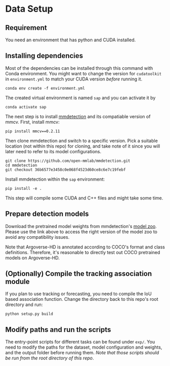 # Data Setup

## Requirement
You need an environment that has python and CUDA installed.


## Installing dependencies

Most of the dependencies can be installed through this command with Conda environment. You might want to change the version for `cudatoolkit` in `environment.yml` to match your CUDA version <em>before</em> running it.

```
conda env create -f environment.yml
```

The created virtual environment is named `sap` and you can activate it by
```
conda activate sap
```

The next step is to install [mmdetection](https://github.com/open-mmlab/mmdetection) and its compatiable version of mmcv. First, install mmcv:
```
pip install mmcv==0.2.11
```

Then clone mmdetection and switch to a specific version. Pick a suitable location (not within this repo) for cloning, and take note of it since you will later need to refer to its model configurations.
```
git clone https://github.com/open-mmlab/mmdetection.git
cd mmdetection
git checkout 36b6577e3458c0e068f4523d60ce8c6e7c19febf
```

Install mmdetection within the `sap` environment:
```
pip install -e .
```
This step will compile some CUDA and C++ files and might take some time.


## Prepare detection models

Download the pretrained model weights from mmdetection's [model zoo](https://github.com/open-mmlab/mmdetection/blob/36b6577e3458c0e068f4523d60ce8c6e7c19febf/MODEL_ZOO.md). Please use the link above to access the right version of the model zoo to avoid any compatibility issues.

Note that Argoverse-HD is annotated according to COCO's format and class definitions. Therefore, it's reasonable to directly test out COCO pretrained models on Argoverse-HD.


## (Optionally) Compile the tracking association module
If you plan to use tracking or forecasting, you need to compile the IoU based association function. Change the directory back to this repo's root directory and run:
```
python setup.py build
```


## Modify paths and run the scripts
The entry-point scripts for different tasks can be found under `exp/`. You need to modify the paths for the dataset, model configuration and weights, and the output folder before running them. <em>Note that those scripts should be run from the root directory of this repo</em>.
